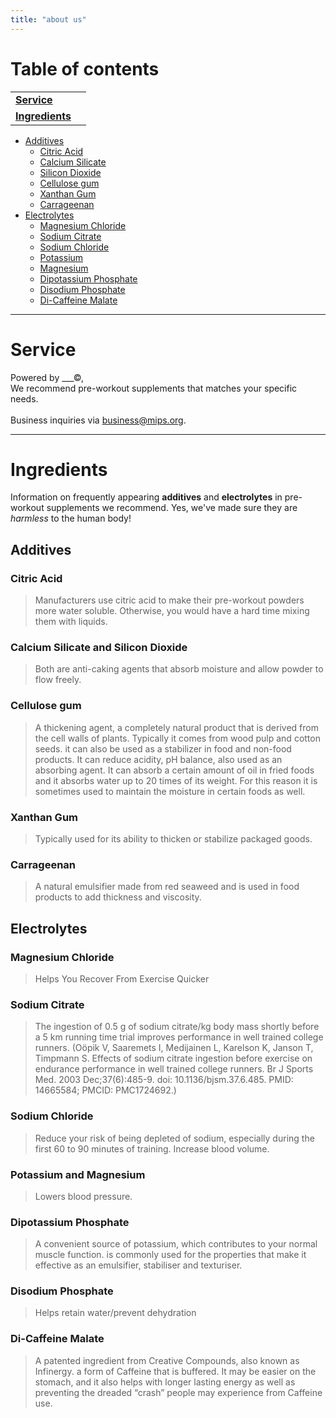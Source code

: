 ```yaml
---
title: "about us"
---
```


Table of contents
=============

|  |  |
| ----- | -------- |
| [**Service**](#service)    |
| [**Ingredients**](#ingredients)
- [Additives](#additives)
  - [Citric Acid](#citric-acid)
  - [Calcium Silicate](#calcium-silicate-and-silicon-dioxide)
  - [Silicon Dioxide](#calcium-silicate-and-silicon-dioxide)
  - [Cellulose gum](#cellulose-gum)
  - [Xanthan Gum](#xanthan-gum)
  - [Carrageenan](#carrageenan)
- [Electrolytes](#electrolytes)
  - [Magnesium Chloride](#magnesium-chloride)
  - [Sodium Citrate](#sodium-citrate)
  - [Sodium Chloride](#sodium-chloride)
  - [Potassium](#potassium-and-magnesium)
  - [Magnesium](#potassium-and-magnesium)
  - [Dipotassium Phosphate](#dipotassium-phosphate)
  - [Disodium Phosphate](#disodium-phosphate)
  - [Di-Caffeine Malate](#di-caffeine-malate)

---

Service
=============

Powered by ___&copy;, \
We recommend pre-workout supplements that matches your specific needs.\
\
Business inquiries via business@mips.org.

---

Ingredients
=============

Information on frequently appearing **additives** and **electrolytes** in pre-workout supplements we recommend.
Yes, we've made sure they are *harmless* to the human body!

Additives
-------------

### Citric Acid
>Manufacturers use citric acid to make their pre-workout powders more water soluble. Otherwise, you would have a hard time mixing them with liquids.

### Calcium Silicate and Silicon Dioxide
> Both are anti-caking agents that absorb moisture and allow powder to flow freely.

### Cellulose gum
> A thickening agent, a completely natural product that is derived from the cell walls of plants. Typically it comes from wood pulp and cotton seeds. it can also be used as a stabilizer in food and non-food products. It can reduce acidity, pH balance, also used as an absorbing agent. It can absorb a certain amount of oil in fried foods and it absorbs water up to 20 times of its weight. For this reason it is sometimes used to maintain the moisture in certain foods as well.

### Xanthan Gum 
> Typically used for its ability to thicken or stabilize packaged goods.

### Carrageenan
> A natural emulsifier made from red seaweed and is used in food products to add thickness and viscosity.


Electrolytes
-------------

### Magnesium Chloride 
> Helps You Recover From Exercise Quicker

### Sodium Citrate
> The ingestion of 0.5 g of sodium citrate/kg body mass shortly before a 5 km running time trial improves performance in well trained college runners. (Oöpik V, Saaremets I, Medijainen L, Karelson K, Janson T, Timpmann S. Effects of sodium citrate ingestion before exercise on endurance performance in well trained college runners. Br J Sports Med. 2003 Dec;37(6):485-9. doi: 10.1136/bjsm.37.6.485. PMID: 14665584; PMCID: PMC1724692.)

### Sodium Chloride
> Reduce your risk of being depleted of sodium, especially during the first 60 to 90 minutes of training. Increase blood volume.

### Potassium and Magnesium
> Lowers blood pressure.

### Dipotassium Phosphate
> A convenient source of potassium, which contributes to your normal muscle function. is commonly used for the properties that make it effective as an emulsifier, stabiliser and texturiser.

### Disodium Phosphate
> Helps retain water/prevent dehydration

### Di-Caffeine Malate
> A patented ingredient from Creative Compounds, also known as Infinergy. a form of Caffeine that is buffered. It may be easier on the stomach, and it also helps with longer lasting energy as well as preventing the dreaded “crash” people may experience from Caffeine use.
